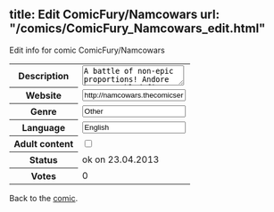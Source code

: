 title: Edit ComicFury/Namcowars
url: "/comics/ComicFury_Namcowars_edit.html"
---
Edit info for comic ComicFury/Namcowars

<form name="comic" action="http://gaepostmail.appengine.com/comic" name="post">
<table class="comicinfo">
<tr>
<th>Description</th><td><textarea name="description">A battle of non-epic proportions! Andore has assembled five classic Namco armies to fight in a competition to prove which is the most powerful! Updates Tue/Thu/Sat.</textarea></td>
</tr>
<tr>
<th>Website</th><td><input type="text" name="url" value="http://namcowars.thecomicseries.com/"/></td>
</tr>
<tr>
<th>Genre</th><td><input type="text" name="genre" value="Other"/></td>
</tr>
<tr>
<th>Language</th><td><input type="text" name="language" value="English"/></td>
</tr>
<tr>
<th>Adult content</th><td><input type="checkbox" name="adult" value="adult" /></td>
</tr>
<tr>
<th>Status</th><td>ok on 23.04.2013</td>
</tr>
<tr>
<th>Votes</th><td>0</div></td>
</tr>
</table>
</form>

Back to the [comic](/comics/ComicFury_Namcowars.html).
